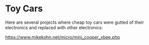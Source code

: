 Toy Cars
========

Here are several projects where cheap toy cars were gutted of their
electronics and replaced with other electronics:

https://www.mikekohn.net/micro/mini_cooper_xbee.php

